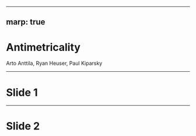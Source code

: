 ----
marp: true
----

# Antimetricality
Arto Anttila, Ryan Heuser, Paul Kiparsky

----

# Slide 1



---

# Slide 2